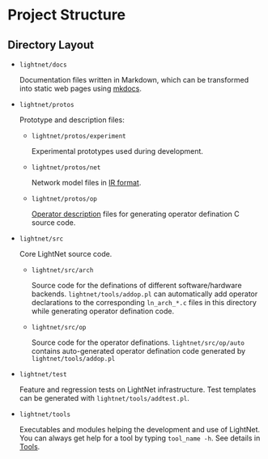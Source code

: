 # Project Structure

## Directory Layout

* `lightnet/docs`

    Documentation files written in Markdown, which can be transformed into
    static web pages using [mkdocs](https://www.mkdocs.org/).

* `lightnet/protos`

    Prototype and description files:

    - `lightnet/protos/experiment`

        Experimental prototypes used during development.
    
    - `lightnet/protos/net`

        Network model files in [IR format](Intermediate-Representation.md).
    
    - `lightnet/protos/op`

        [Operator description](Operator-Description.md) files for generating 
        operator defination C source code.
    
* `lightnet/src`

    Core LightNet source code.

    - `lightnet/src/arch`

        Source code for the definations of different software/hardware backends.
        `lightnet/tools/addop.pl` can automatically add operator declarations
        to the corresponding `ln_arch_*.c` files in this directory while
        generating operator defination code.
    
    - `lightnet/src/op`

        Source code for the operator definations. 
        `lightnet/src/op/auto` contains auto-generated operator defination code
        generated by `lightnet/tools/addop.pl`

* `lightnet/test`

    Feature and regression tests on LightNet infrastructure. Test templates can
    be generated with `lightnet/tools/addtest.pl`.

* `lightnet/tools`

    Executables and modules helping the development and use of LightNet.
    You can always get help for a tool by typing `tool_name -h`. See details
    in [Tools](Miscellaneous.md#Tools).

